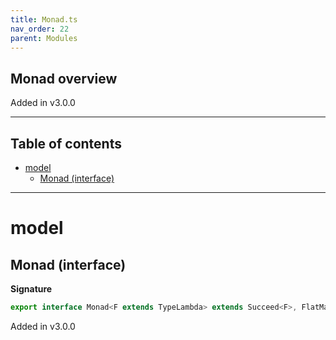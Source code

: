 ```yaml
---
title: Monad.ts
nav_order: 22
parent: Modules
---
```


## Monad overview

Added in v3.0.0

---

<h2 class="text-delta">Table of contents</h2>

- [model](#model)
  - [Monad (interface)](#monad-interface)

---

# model

## Monad (interface)

**Signature**

```ts
export interface Monad<F extends TypeLambda> extends Succeed<F>, FlatMap<F> {}
```

Added in v3.0.0

